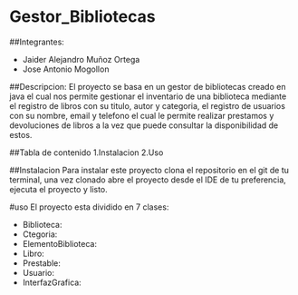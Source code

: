 # Gestor_Bibliotecas

##Integrantes: 

- Jaider Alejandro Muñoz Ortega
- Jose Antonio Mogollon

##Descripcion:
El proyecto se basa en un gestor de bibliotecas creado en java el cual nos permite gestionar el inventario de una biblioteca mediante el registro de libros con su titulo, autor y categoria, el registro de usuarios con su nombre, email y telefono el cual le permite realizar prestamos y devoluciones de libros a la vez que puede consultar la disponibilidad de estos.

##Tabla de contenido
1.Instalacion
2.Uso

##Instalacion
Para instalar este proyecto clona el repositorio en el git de tu terminal, una vez clonado abre el proyecto desde el IDE de tu preferencia, ejecuta el proyecto y listo.

#uso
El proyecto esta dividido en 7 clases:

- Biblioteca:
- Ctegoria:
- ElementoBiblioteca:
- Libro:
- Prestable:
- Usuario:
- InterfazGrafica:
